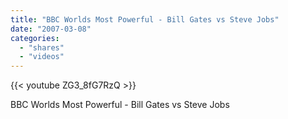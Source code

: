 ```yaml
---
title: "BBC Worlds Most Powerful - Bill Gates vs Steve Jobs"
date: "2007-03-08"
categories:
  - "shares"
  - "videos"
---
```


{{< youtube ZG3_8fG7RzQ >}}

BBC Worlds Most Powerful - Bill Gates vs Steve Jobs
